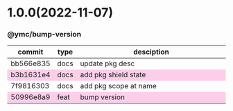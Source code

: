 <a name="1.0.0"></a>
# 1.0.0(2022-11-07)
### @ymc/bump-version
<table><thead><tr><th>commit</th><th>type</th><th style="width:80%">desciption</th></tr></thead><tbody><tr><td><a title="docs(core): update pkg desc&#10;&#10;export format xx_sam_js&#10;export pkg,dep,lin,tes,pro,cha,cmt,log,bum and other&#10;&#10;generated by ymc@robot" hrel="https://github.com/ymc-github/js-idea/commit/4bb566e83522cacda369431aa7f7deafbd607d54"> bb566e835 </a></td>
<td>docs</td>
<td>update pkg desc</td></tr>
<tr style="background-color:#fdcee8;" ><td><a title="docs(core): add pkg shield state&#10;&#10;to keep zero error,warn&#10;to keep package.json to be not-modified&#10;&#10;generated by ymc@robot" hrel="https://github.com/ymc-github/js-idea/commit/3b3b1631e430adc0fc39363ed3e9e33f64de3be9"> b3b1631e4 </a></td>
<td>docs</td>
<td>add pkg shield state</td></tr>
<tr><td><a title="docs(core): add pkg scope at name&#10;&#10;export setClassConstructor and alias&#10;export setClassMethod and alias&#10;export mixClass and alias&#10;export setClassMethodAlias&#10;&#10;generated by ymc@robot" hrel="https://github.com/ymc-github/js-idea/commit/17f9816303affed7df6cf9d56cf31f4ee2c7cbd5"> 7f9816303 </a></td>
<td>docs</td>
<td>add pkg scope at name</td></tr>
<tr style="background-color:#fdcee8;" ><td><a title="feat(core): bump version&#10;&#10;use cjs,esm,umd format&#10;use min version per format&#10;use esm without min as index.js&#10;&#10;generated by ymc@robot" hrel="https://github.com/ymc-github/js-idea/commit/e50996e8a9db96888d8c634ad175cf450dbf27ac"> 50996e8a9 </a></td>
<td>feat</td>
<td>bump version</td></tr></tbody></table>